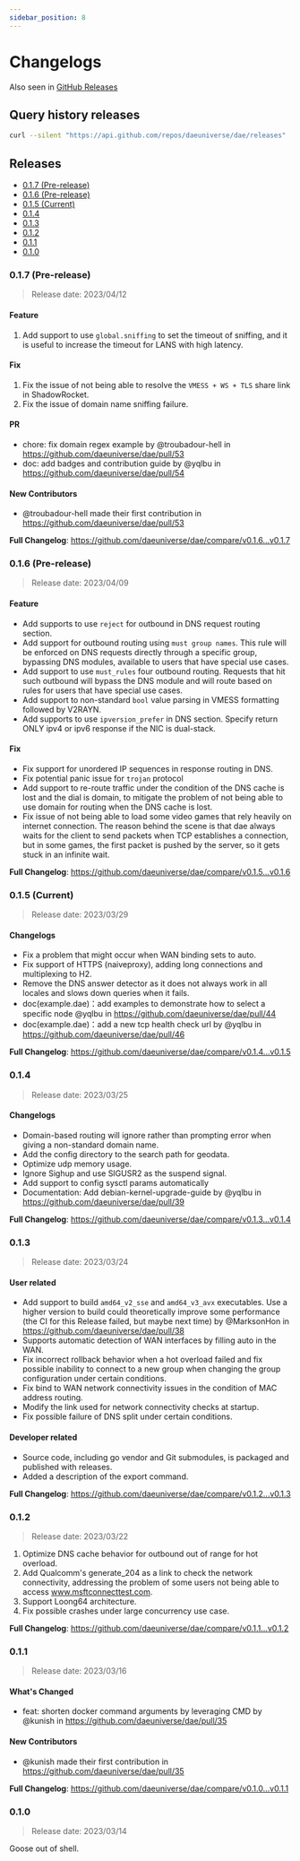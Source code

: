 ```yaml
---
sidebar_position: 8
---
```


# Changelogs

Also seen in [GitHub Releases](https://github.com/daeuniverse/dae/releases)

## Query history releases

```bash
curl --silent "https://api.github.com/repos/daeuniverse/dae/releases" | jq -r '.[] | {tag_name,created_at,prerelease}'
```

## Releases

- [0.1.7 (Pre-release)](#017-pre-release)
- [0.1.6 (Pre-release)](#016-pre-release)
- [0.1.5 (Current)](#015-current)
- [0.1.4](#014)
- [0.1.3](#013)
- [0.1.2](#012)
- [0.1.1](#011)
- [0.1.0](#010)

### 0.1.7 (Pre-release)

> Release date: 2023/04/12

#### Feature

1. Add support to use `global.sniffing` to set the timeout of sniffing, and it is useful to increase the timeout for LANS with high latency.

#### Fix

1. Fix the issue of not being able to resolve the `VMESS + WS + TLS` share link in ShadowRocket.
2. Fix the issue of domain name sniffing failure.

#### PR

- chore: fix domain regex example by @troubadour-hell in https://github.com/daeuniverse/dae/pull/53
- doc: add badges and contribution guide by @yqlbu in https://github.com/daeuniverse/dae/pull/54

#### New Contributors

- @troubadour-hell made their first contribution in https://github.com/daeuniverse/dae/pull/53

**Full Changelog**: https://github.com/daeuniverse/dae/compare/v0.1.6...v0.1.7

### 0.1.6 (Pre-release)

> Release date: 2023/04/09

#### Feature

- Add supports to use `reject` for outbound in DNS request routing section.
- Add support for outbound routing using `must group names`. This rule will be enforced on DNS requests directly through a specific group, bypassing DNS modules, available to users that have special use cases.
- Add support to use `must_rules` four outbound routing. Requests that hit such outbound will bypass the DNS module and will route based on rules for users that have special use cases.
- Add support to non-standard `bool` value parsing in VMESS formatting followed by V2RAYN.
- Add supports to use `ipversion_prefer` in DNS section. Specify return ONLY ipv4 or ipv6 response if the NIC is dual-stack.

#### Fix

- Fix support for unordered IP sequences in response routing in DNS.
- Fix potential panic issue for `trojan` protocol
- Add support to re-route traffic under the condition of the DNS cache is lost and the dial is domain, to mitigate the problem of not being able to use domain for routing when the DNS cache is lost.
- Fix issue of not being able to load some video games that rely heavily on internet connection. The reason behind the scene is that dae always waits for the client to send packets when TCP establishes a connection, but in some games, the first packet is pushed by the server, so it gets stuck in an infinite wait.

**Full Changelog**: https://github.com/daeuniverse/dae/compare/v0.1.5...v0.1.6

### 0.1.5 (Current)

> Release date: 2023/03/29

#### Changelogs

- Fix a problem that might occur when WAN binding sets to auto.
- Fix support of HTTPS (naiveproxy), adding long connections and multiplexing to H2.
- Remove the DNS answer detector as it does not always work in all locales and slows down queries when it fails.
- doc(example.dae)：add examples to demonstrate how to select a specific node @yqlbu in https://github.com/daeuniverse/dae/pull/44
- doc(example.dae)：add a new tcp health check url by @yqlbu in https://github.com/daeuniverse/dae/pull/46

**Full Changelog**: https://github.com/daeuniverse/dae/compare/v0.1.4...v0.1.5

### 0.1.4

> Release date: 2023/03/25

#### Changelogs

- Domain-based routing will ignore rather than prompting error when giving a non-standard domain name.
- Add the config directory to the search path for geodata.
- Optimize udp memory usage.
- Ignore Sighup and use SIGUSR2 as the suspend signal.
- Add support to config sysctl params automatically
- Documentation: Add debian-kernel-upgrade-guide by @yqlbu in https://github.com/daeuniverse/dae/pull/39

**Full Changelog**: https://github.com/daeuniverse/dae/compare/v0.1.3...v0.1.4

### 0.1.3

> Release date: 2023/03/24

#### User related

- Add support to build `amd64_v2_sse` and `amd64_v3_avx` executables. Use a higher version to build could theoretically improve some performance (the CI for this Release failed, but maybe next time) by @MarksonHon in https://github.com/daeuniverse/dae/pull/38
- Supports automatic detection of WAN interfaces by filling auto in the WAN.
- Fix incorrect rollback behavior when a hot overload failed and fix possible inability to connect to a new group when changing the group configuration under certain conditions.
- Fix bind to WAN network connectivity issues in the condition of MAC address routing.
- Modify the link used for network connectivity checks at startup.
- Fix possible failure of DNS split under certain conditions.

#### Developer related

- Source code, including go vendor and Git submodules, is packaged and published with releases.
- Added a description of the export command.

**Full Changelog**: https://github.com/daeuniverse/dae/compare/v0.1.2...v0.1.3

### 0.1.2

> Release date: 2023/03/22

1. Optimize DNS cache behavior for outbound out of range for hot overload.
2. Add Qualcomm's generate_204 as a link to check the network connectivity, addressing the problem of some users not being able to access www.msftconnecttest.com.
3. Support Loong64 architecture.
4. Fix possible crashes under large concurrency use case.

**Full Changelog**: https://github.com/daeuniverse/dae/compare/v0.1.1...v0.1.2

### 0.1.1

> Release date: 2023/03/16

#### What's Changed

- feat: shorten docker command arguments by leveraging CMD by @kunish in https://github.com/daeuniverse/dae/pull/35

#### New Contributors

- @kunish made their first contribution in https://github.com/daeuniverse/dae/pull/35

**Full Changelog**: https://github.com/daeuniverse/dae/compare/v0.1.0...v0.1.1

### 0.1.0

> Release date: 2023/03/14

Goose out of shell.
